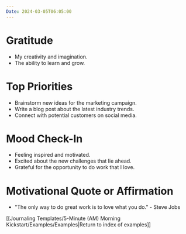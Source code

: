 ```yaml
---
Date: 2024-03-05T06:05:00
---
```


# Gratitude

- My creativity and imagination.
- The ability to learn and grow.

# Top Priorities

- Brainstorm new ideas for the marketing campaign.
- Write a blog post about the latest industry trends.
- Connect with potential customers on social media.

# Mood Check-In

- Feeling inspired and motivated.
- Excited about the new challenges that lie ahead.
- Grateful for the opportunity to do work that I love.

# Motivational Quote or Affirmation

- "The only way to do great work is to love what you do." - Steve Jobs

[[Journaling Templates/5-Minute (AM) Morning Kickstart/Examples/Examples|Return to index of examples]]